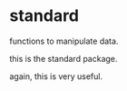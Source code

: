 # standard
functions to manipulate data.

this is the standard package.

again, this is very useful.
